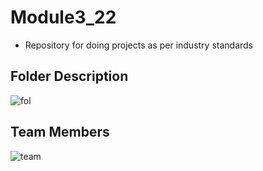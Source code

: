 # Module3_22

* Repository for doing projects as per industry standards

## Folder Description

![fol](https://user-images.githubusercontent.com/98836479/157915507-8c1ec320-d63b-480b-8495-d724d7995c3e.PNG)

## Team Members

![team](https://user-images.githubusercontent.com/98836479/157916868-9f9be0b9-6ee5-4d4b-bf6e-230c3cd0e5c9.PNG)
